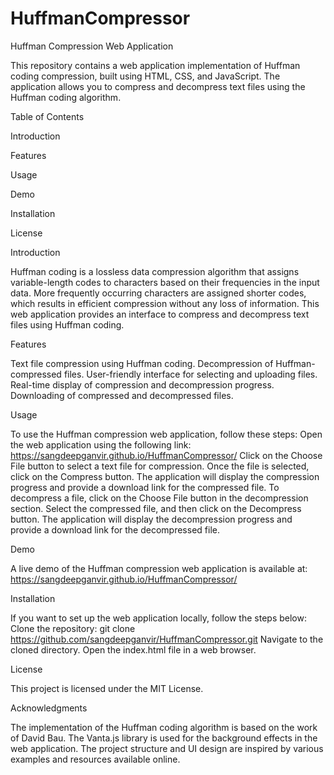 # HuffmanCompressor
Huffman Compression Web Application

This repository contains a web application implementation of Huffman coding compression, built using HTML, CSS, and JavaScript. The application allows you to compress and decompress text files using the Huffman coding algorithm.

Table of Contents

Introduction

Features

Usage

Demo

Installation

License


Introduction

Huffman coding is a lossless data compression algorithm that assigns variable-length codes to characters based on their frequencies in the input data. More frequently occurring characters are assigned shorter codes, which results in efficient compression without any loss of information. This web application provides an interface to compress and decompress text files using Huffman coding.


Features

Text file compression using Huffman coding.
Decompression of Huffman-compressed files.
User-friendly interface for selecting and uploading files.
Real-time display of compression and decompression progress.
Downloading of compressed and decompressed files.


Usage

To use the Huffman compression web application, follow these steps:
Open the web application using the following link: https://sangdeepganvir.github.io/HuffmanCompressor/
Click on the Choose File button to select a text file for compression.
Once the file is selected, click on the Compress button.
The application will display the compression progress and provide a download link for the compressed file.
To decompress a file, click on the Choose File button in the decompression section.
Select the compressed file, and then click on the Decompress button.
The application will display the decompression progress and provide a download link for the decompressed file.


Demo

A live demo of the Huffman compression web application is available at: https://sangdeepganvir.github.io/HuffmanCompressor/


Installation

If you want to set up the web application locally, follow the steps below:
Clone the repository:
git clone https://github.com/sangdeepganvir/HuffmanCompressor.git
Navigate to the cloned directory.
Open the index.html file in a web browser.


License

This project is licensed under the MIT License. 


Acknowledgments

The implementation of the Huffman coding algorithm is based on the work of David Bau.
The Vanta.js library is used for the background effects in the web application.
The project structure and UI design are inspired by various examples and resources available online.
